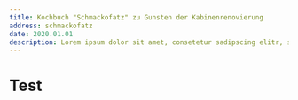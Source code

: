 ```yaml
---
title: Kochbuch "Schmackofatz" zu Gunsten der Kabinenrenovierung
address: schmackofatz
date: 2020.01.01
description: Lorem ipsum dolor sit amet, consetetur sadipscing elitr, sed diam nonumy eirmod tempor invidunt ut labore
---
```


# Test
